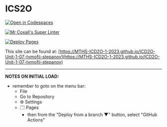# ICS2O

[![Open in Codespaces](https://classroom.github.com/assets/launch-codespace-7f7980b617ed060a017424585567c406b6ee15c891e84e1186181d67ecf80aa0.svg)](https://classroom.github.com/open-in-codespaces?assignment_repo_id=14082589)

[![Mr Coxall's Super Linter](https://github.com/MTHS-ICD2O-1-2023/ICD2O-Unit-1-07-tymofii-stepanov/workflows/Mr%20Coxall's%20Super%20Linter/badge.svg)](https://github.com/MTHS-ICD2O-1-2023/ICD2O-Unit-1-07-tymofii-stepanov/actions)

[![Deploy Pages](https://github.com/MTHS-ICD2O-1-2023/ICD2O-Unit-1-07-tymofii-stepanov/workflows/Deploy%20Pages/badge.svg)](https://github.com/MTHS-ICD2O-1-2023/ICD2O-Unit-1-07-tymofii-stepanov/actions)

This site can be found at: [https://MTHS-ICD2O-1-2023.github.io/ICD2O-Unit-1-07-tymofii-stepanov](https://MTHS-ICD2O-1-2023.github.io/ICD2O-Unit-1-07-tymofii-stepanov)

---

**NOTES ON INITIAL LOAD:**
- remember to goto on the menu bar:
  - File
  - Go to Repository
  - ⚙ Settings
  - 🗔 Pages
    - then from the "Deploy from a branch ▼" button, select "GitHub Actions"
